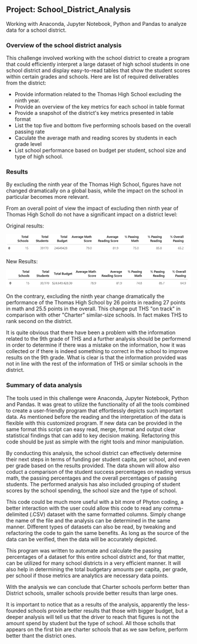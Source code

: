 ## Project: School_District_Analysis
Working with Anaconda, Jupyter Notebook, Python and Pandas to analyze data for a school district.

### Overview of the school district analysis
This challenge involved working with the school district to create a program that could efficiently interpret a large dataset of high school students in one school district and display easy-to-read tables that show the student scores within certain grades and schools.  Here are list of required deliverables from the district:

- Provide information related to the Thomas High School excluding the ninth year.
- Provide an overview of the key metrics for each school in table format
- Provide a snapshot of the district's key metrics presented in table format
- List the top five and bottom five performing schools based on the overall passing rate
- Caculate the average math and reading scores by students in each grade level
- List school performance based on budget per student, school size and type of high school.

### Results

By excluding the ninth year of the Thomas High School, figures have not changed dramatically on a global basis, while the impact on the school in particular becomes more relevant.

From an overall point of view the impact of excluding then ninth year of Thomas High Scholl do not have a significant impact on a district level:

Original results:

![Original Results](Resources/district_summary_old.PNG)

New Results:

![Original Results](Resources/district_summary_new.PNG)

On the contrary, excluding the ninth year change dramatically the performance of the Thomas High School by 26 points in reading 27 points in math and 25.5 points in the overall. This change put THS "on track" in comparison with other "Charter" similar-size schools. In fact makes THS to rank second on the district.

It is quite obvious that there have been a problem with the information related to the 9th grade of THS and a further analysis should be performend in order to determine if there was a mistake on the information, how it was collected or if there is indeed something to correct in the school to improve results on the 9th grade. What is clear is that the information provided was not in line with the rest of the information of THS or similar schools in the district.

### Summary of data analysis

The tools used in this challenge were Anaconda, Jupyter Notebook, Python and Pandas.  It was great to utilize the functionality of all the tools combined to create a user-friendly program that effortlessly depicts such important data.  As mentioned before the reading and the interpretation of the data is flexible with this customized program.  If new data can be provided in the same format this script can easy read, merge, format and output clear statistical findings that can add to key decision making.  Refactoring this code should be just as simple with the right tools and minor manipulation.

By conducting this analysis, the school district can effectively determine their next steps in terms of funding per student capita, per school, and even per grade based on the results provided.  The data shown will allow also coduct a comparison of the student success percentages on reading versus math, the passing percentages and the overall percentages of passing students.  The performed analysis has also included grouping of student scores by the school spending, the school size and the type of school.

This code could be much more useful with a bit more of Phyton coding, a better interaction with the user could allow this code to read any comma-delimited (.CSV) dataset with the same formatted columns.  Simply change the name of the file and the analysis can be determined in the same manner.  Different types of datasets can also be read, by tweaking and refactoring the code to gain the same benefits.  As long as the source of the data can be verified, then the data will be accurately depicted.

This program was written to automate and calculate the passing percentages of a dataset for this entire school district and, for that matter, can be utilized for many school districts in a very efficient manner.  It will also help in determining the total budgetary amounts per capita, per grade, per school if those metrics are analytics are necessary data points.
 
With the analysis we can conclude that Charter schools perform better than District schools, smaller schools provide better results than large ones.

It is important to notice that as a results of the analysis, apparently the less-founded schools provide better results that those with bigger budget, but a deeper analysis will tell us that the driver to reach that figures is not the amount spend by student but the type of school. All those scholls that appears on the first bin are charter schools that as we saw before, perform better thant the district ones.

